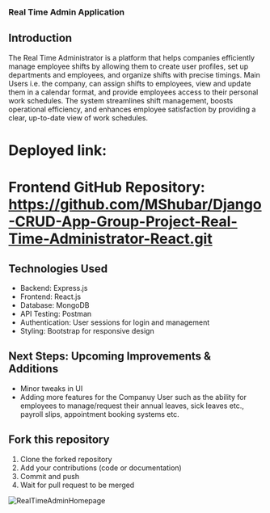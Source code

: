 ### Real Time Admin Application

## Introduction
The Real Time Administrator is a platform that helps companies efficiently manage employee shifts by allowing them to create user profiles, set up departments and employees, and organize shifts with precise timings. Main Users i.e. the company, can assign shifts to employees, view and update them in a calendar format, and provide employees access to their personal work schedules. The system streamlines shift management, boosts operational efficiency, and enhances employee satisfaction by providing a clear, up-to-date view of work schedules.

# Deployed link: 

# Frontend GitHub Repository: https://github.com/MShubar/Django-CRUD-App-Group-Project-Real-Time-Administrator-React.git

## Technologies Used
- Backend: Express.js
- Frontend: React.js
- Database: MongoDB
- API Testing: Postman
- Authentication: User sessions for login and management
- Styling: Bootstrap for responsive design

## Next Steps: Upcoming Improvements & Additions
- Minor tweaks in UI
- Adding more features for the Companuy User such as the ability for employees to manage/request their annual leaves, sick leaves etc., payroll slips, appointment booking systems etc. 
  
## Fork this repository
1. Clone the forked repository
2. Add your contributions (code or documentation)
3. Commit and push
4. Wait for pull request to be merged

![RealTimeAdminHomepage](https://github.com/user-attachments/assets/fade7a14-2e13-4ecf-b17c-699ae5efd2fb)
